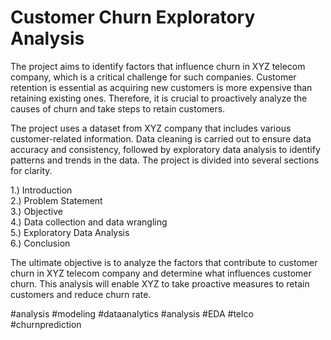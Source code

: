# Customer Churn Exploratory Analysis

The project aims to identify factors that influence churn in XYZ telecom company, which is a critical challenge for such companies.
Customer retention is essential as acquiring new customers is more expensive than retaining existing ones. Therefore, it is crucial to proactively analyze the causes of churn and take steps to retain customers.

The project uses a dataset from XYZ company that includes various customer-related information. Data cleaning is carried out to ensure data accuracy and consistency, followed by exploratory data analysis to identify patterns and trends in the data.
The project is divided into several sections for clarity.

1.) Introduction <br />
2.) Problem Statement <br />
3.) Objective <br />
4.) Data collection and data wrangling <br />
5.) Exploratory Data Analysis <br />
6.) Conclusion

The ultimate objective is to analyze the factors that contribute to customer churn in XYZ telecom company and determine what influences customer churn.
This analysis will enable XYZ to take proactive measures to retain customers and reduce churn rate.

#analysis #modeling #dataanalytics #analysis #EDA #telco #churnprediction
